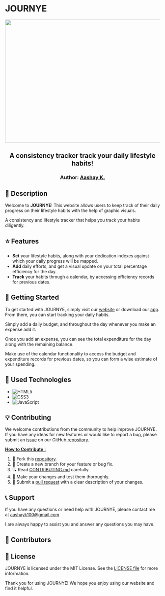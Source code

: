 # JOURNYE

<p align="center">
<img src="https://github.com/aashayk18/JOURNYE/blob/master/src/assets/JOURNEY-slogan.png" height="400px" width="750px" > 
</p>  

<h2 align="center">
    A consistency tracker track your daily lifestyle habits!
</h2>
<h3 align="center">
    Author: <a href="https://github.com/aashayk18">Aashay K.</a>
</h3>
        
## 💸 Description

Welcome to **JOURNYE**! This website allows users to keep track of their daily progress on their lifestyle habits with the help of graphic visuals.

A consistency and lifestyle tracker that helps you track your habits diligently. 

## ⭐ Features

- **Set** your lifestyle habits, along with your dedication indexes against which your daily progress will be mapped.
- **Add** daily efforts, and get a visual update on your total percentage efficiency for the day.
- **Track** your habits through a calendar, by accessing efficiency records for previous dates.

## 🚀 Getting Started 

To get started with JOURNYE, simply visit our [website](https://spendwise-ar.vercel.app/) or download our [app](https://play.google.com/store/apps/details?id=com.ark.spendwise). From there, you can start tracking your daily habits.

Simply add a daily budget, and throughout the day whenever you make an expense add it.

Once you add an expense, you can see the total expenditure for the day along with the remaining balance.

Make use of the calendar functionality to access the budget and expenditure records for previous dates, so you can form a wise estimate of your spending.

## 🔧 Used Technologies

- ![HTML5](https://img.shields.io/badge/html5-%23E34F26.svg?style=for-the-badge&logo=html5&logoColor=white)
- ![CSS3](https://img.shields.io/badge/css3-%231572B6.svg?style=for-the-badge&logo=css3&logoColor=white) 
- ![JavaScript](https://img.shields.io/badge/javascript-%23323330.svg?style=for-the-badge&logo=javascript&logoColor=%23F7DF1E)

## 💡 Contributing

We welcome contributions from the community to help improve JOURNYE. If you have any ideas for new features or would like to report a bug, please submit an [issue](https://github.com/aashayk18/JOURNYE/issues) on our GitHub [repository](https://github.com/aashayk18/JOURNYE).

<ins> **How to Contribute** : <ins> 

1. 🍴 Fork this [repository](https://github.com/aashayk18/JOURNYE).
2. 🌿 Create a new branch for your feature or bug fix.
3. 🔍 Read [CONTRIBUTING.md](https://github.com/aashayk18/JOURNYE/blob/master/CONTRIBUTING.md) carefully.
4. 🚀 Make your changes and test them thoroughly.
5. 📩 Submit a [pull request](https://github.com/aashayk18/JOURNYE/pulls) with a clear description of your changes.

## 📞 Support

If you have any questions or need help with JOURNYE, please contact me at aashayk100@gmail.com
  
I are always happy to assist you and answer any questions you may have.

## 👥 Contributors

## 📝 License

JOURNYE is licensed under the MIT License. See the [LICENSE file](https://github.com/aashayk18/JOURNYE/blob/master/LICENSE) for more information.

Thank you for using JOURNYE! We hope you enjoy using our website and find it helpful.
